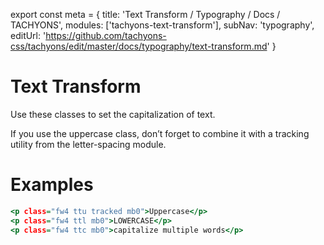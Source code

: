 export const meta =  {
  title: 'Text Transform / Typography / Docs / TACHYONS',
  modules: ['tachyons-text-transform'],
  subNav: 'typography',
  editUrl: 'https://github.com/tachyons-css/tachyons/edit/master/docs/typography/text-transform.md'
}

# Text Transform

Use these classes to set the capitalization of text.

If you use the uppercase class, don’t forget to combine it with a tracking utility from the letter-spacing module.

# Examples

```.html
<p class="fw4 ttu tracked mb0">Uppercase</p>
<p class="fw4 ttl mb0">LOWERCASE</p>
<p class="fw4 ttc mb0">capitalize multiple words</p>
```
